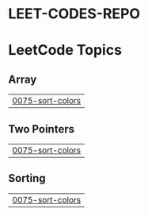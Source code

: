 # LEET-CODES-REPO
<!---LeetCode Topics Start-->
# LeetCode Topics
## Array
|  |
| ------- |
| [0075-sort-colors](https://github.com/venkat-2811/LEET-CODES-REPO/tree/master/0075-sort-colors) |
## Two Pointers
|  |
| ------- |
| [0075-sort-colors](https://github.com/venkat-2811/LEET-CODES-REPO/tree/master/0075-sort-colors) |
## Sorting
|  |
| ------- |
| [0075-sort-colors](https://github.com/venkat-2811/LEET-CODES-REPO/tree/master/0075-sort-colors) |
<!---LeetCode Topics End-->